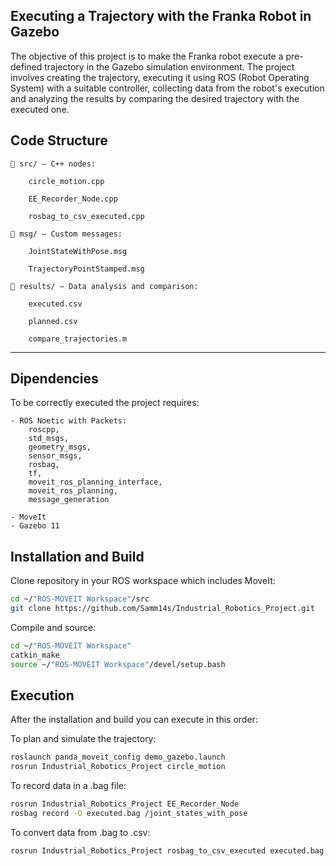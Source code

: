 ## Executing a Trajectory with the Franka Robot in Gazebo

The objective of this project is to make the Franka robot execute a pre-defined trajectory in the Gazebo simulation environment. The project involves creating the trajectory, executing it using ROS (Robot Operating System) with a suitable controller, collecting data from the robot's execution and analyzing the results by comparing the desired trajectory with the executed one.


## Code Structure

    📁 src/ — C++ nodes:

        circle_motion.cpp

        EE_Recorder_Node.cpp

        rosbag_to_csv_executed.cpp

    📁 msg/ — Custom messages:

        JointStateWithPose.msg

        TrajectoryPointStamped.msg

    📁 results/ — Data analysis and comparison:

        executed.csv

        planned.csv

        compare_trajectories.m 
---
## Dipendencies

To be correctly executed the project requires:

    - ROS Noetic with Packets: 
        roscpp, 
        std_msgs, 
        geometry_msgs, 
        sensor_msgs, 
        rosbag, 
        tf, 
        moveit_ros_planning_interface, 
        moveit_ros_planning, 
        message_generation

    - MoveIt
    - Gazebo 11


## Installation and Build

Clone repository in your ROS workspace which includes MoveIt:
```bash
cd ~/"ROS-MOVEIT Workspace"/src
git clone https://github.com/Samm14s/Industrial_Robotics_Project.git
```
Compile and source:
```bash
cd ~/"ROS-MOVEIT Workspace"
catkin_make
source ~/"ROS-MOVEIT Workspace"/devel/setup.bash
```
## Execution

After the installation and build you can execute in this order:

To plan and simulate the trajectory:
```bash
roslaunch panda_moveit_config demo_gazebo.launch
rosrun Industrial_Robotics_Project circle_motion
```
To record data in a .bag file:
```bash
rosrun Industrial_Robotics_Project EE_Recorder_Node
rosbag record -O executed.bag /joint_states_with_pose
```
To convert data from .bag to .csv:
```bash
rosrun Industrial_Robotics_Project rosbag_to_csv_executed executed.bag
```
